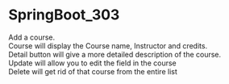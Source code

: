 # SpringBoot_303 
Add a course. 
<br>
Course will display the Course name, Instructor and credits. 
<br>
Detail button will give a more detailed description of the course.
<br>
Update will allow you to edit the field in the course
<br>
Delete will get rid of that course from the entire list

